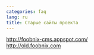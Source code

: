 ```yaml
---
categories: faq
lang: ru
title: Старые сайты проекта
---
```

<a target="_blank" href="http://foobnix-cms.appspot.com/">http://foobnix-cms.appspot.com/</a><br/>
<a target="_blank" href="http://old.foobnix.com">http://old.foobnix.com</a><br/>
